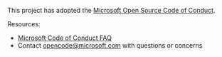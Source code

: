 
This project has adopted the [Microsoft Open Source Code of Conduct](https://opensource.microsoft.com/codeofconduct/).

Resources:

- [Microsoft Code of Conduct FAQ](https://opensource.microsoft.com/codeofconduct/faq/)
- Contact [opencode@microsoft.com](mailto:opencode@microsoft.com) with questions or concerns
